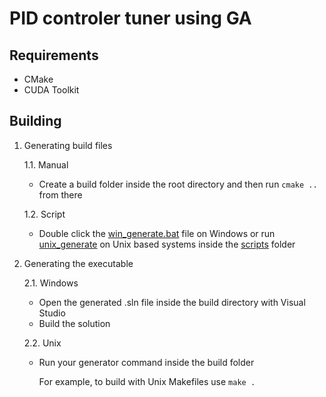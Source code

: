 # PID controler tuner using GA

## Requirements

- CMake
- CUDA Toolkit

## Building

1. Generating build files
    
    1.1. Manual

    - Create a build folder inside the root directory and then run `cmake ..` from there

    1.2. Script

    - Double click the [win_generate.bat](scripts/win_generate.bat) file on Windows or run [unix_generate](scripts/unix_generate) on Unix based systems inside the [scripts](scripts) folder

2. Generating the executable
    
    2.1. Windows

    - Open the generated .sln file inside the build directory with Visual Studio
    - Build the solution

    2.2. Unix

    - Run your generator command inside the build folder

        For example, to build with Unix Makefiles use `make .`

